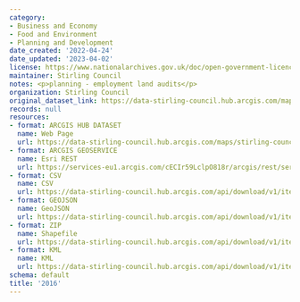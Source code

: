 ```yaml
---
category:
- Business and Economy
- Food and Environment
- Planning and Development
date_created: '2022-04-24'
date_updated: '2023-04-02'
license: https://www.nationalarchives.gov.uk/doc/open-government-licence/version/3/
maintainer: Stirling Council
notes: <p>planning - employment land audits</p>
organization: Stirling Council
original_dataset_link: https://data-stirling-council.hub.arcgis.com/maps/stirling-council::2016
records: null
resources:
- format: ARCGIS HUB DATASET
  name: Web Page
  url: https://data-stirling-council.hub.arcgis.com/maps/stirling-council::2016
- format: ARCGIS GEOSERVICE
  name: Esri REST
  url: https://services-eu1.arcgis.com/cECIr59LclpO818r/arcgis/rest/services/Planning_Employment_Land_Audits/FeatureServer/17
- format: CSV
  name: CSV
  url: https://data-stirling-council.hub.arcgis.com/api/download/v1/items/5956276b86cb48a6978e2f336c7ac151/csv?layers=17
- format: GEOJSON
  name: GeoJSON
  url: https://data-stirling-council.hub.arcgis.com/api/download/v1/items/5956276b86cb48a6978e2f336c7ac151/geojson?layers=17
- format: ZIP
  name: Shapefile
  url: https://data-stirling-council.hub.arcgis.com/api/download/v1/items/5956276b86cb48a6978e2f336c7ac151/shapefile?layers=17
- format: KML
  name: KML
  url: https://data-stirling-council.hub.arcgis.com/api/download/v1/items/5956276b86cb48a6978e2f336c7ac151/kml?layers=17
schema: default
title: '2016'
---
```

